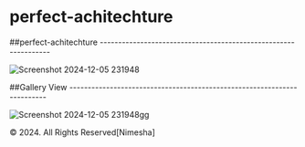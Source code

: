 # perfect-achitechture
##perfect-achitechture ----------------------------------------------------------------

![Screenshot 2024-12-05 231948](https://github.com/user-attachments/assets/412b6457-7d27-4c85-9653-b4f7662d01df)

##Gallery View ------------------------------------------------------------------------

![Screenshot 2024-12-05 231948gg](https://github.com/user-attachments/assets/7d4b3e7c-93b2-4c2b-9ae8-cfcba70225b9)

© 2024. All Rights Reserved[Nimesha]
